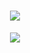 <h1 align="center"> <a href="https://sunguoqi.com/"> <img src="https://readme-typing-svg.herokuapp.com/?lines=console.log(%22Hello%2C%20World!%22);Kamisora!!&center=true&size=27"> </a> </h1>

<div align="center"> <img src="https://github-readme-streak-stats.herokuapp.com/?user=Kamisora" /> </div>
<!---
Kamisorara/Kamisorara is a ✨ special ✨ repository because its `README.md` (this file) appears on your GitHub profile.
You can click the Preview link to take a look at your changes.
--->
